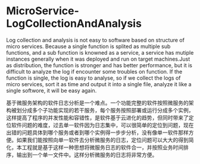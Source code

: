 # MicroService-LogCollectionAndAnalysis
Log collection and analysis is not easy to software based on structure of micro services. Because a single function is splited as multiple sub functions, and a sub function is knowned as a service,  a service has mutiple instances generally when it was deployed and run on target machines.Just as distribution, the function is stronger and has better performance, but it is difficult to analyze the log if encounter some troubles on function. If the function is single, the log is easy to analyse, so if we collect the logs of micro services, sort it as time and output it into  a single file, analyze it like a  single softwore, it will be easy again.

基于微服务架构的软件日志分析是一个难点。一个功能完整的软件按照微服务的架构被划分成多个子功能实现的若干服务，每个服务按照部署或运行分成多个实例，这样提高了程序的并发性能和容错性，是软件基于云进化的趋势，但同时带来了定位软件问题的难度，过去单一软件因为日志集中，可以很简单的定位到问题，现在出错的问题具体到哪个服务或者到哪个实例得一步步分析，没有像单一软件那样方便。如果我们能按照向单一软件去分析微服务的日志，定位问题可以大大的得到简化，本工程就是基于这样一种思想将微服务日志的软件合一，并按照业务时间排序，输出到一个单一文件中。这样分析微服务的日志将非常方便。
